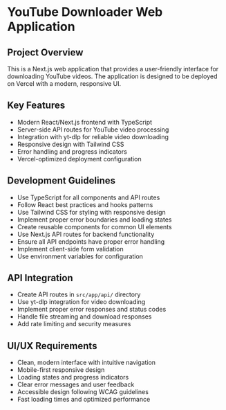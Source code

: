 <!-- Use this file to provide workspace-specific custom instructions to Copilot. For more details, visit https://code.visualstudio.com/docs/copilot/copilot-customization#_use-a-githubcopilotinstructionsmd-file -->

# YouTube Downloader Web Application

## Project Overview
This is a Next.js web application that provides a user-friendly interface for downloading YouTube videos. The application is designed to be deployed on Vercel with a modern, responsive UI.

## Key Features
- Modern React/Next.js frontend with TypeScript
- Server-side API routes for YouTube video processing
- Integration with yt-dlp for reliable video downloading
- Responsive design with Tailwind CSS
- Error handling and progress indicators
- Vercel-optimized deployment configuration

## Development Guidelines
- Use TypeScript for all components and API routes
- Follow React best practices and hooks patterns
- Use Tailwind CSS for styling with responsive design
- Implement proper error boundaries and loading states
- Create reusable components for common UI elements
- Use Next.js API routes for backend functionality
- Ensure all API endpoints have proper error handling
- Implement client-side form validation
- Use environment variables for configuration

## API Integration
- Create API routes in `src/app/api/` directory
- Use yt-dlp integration for video downloading
- Implement proper error responses and status codes
- Handle file streaming and download responses
- Add rate limiting and security measures

## UI/UX Requirements
- Clean, modern interface with intuitive navigation
- Mobile-first responsive design
- Loading states and progress indicators
- Clear error messages and user feedback
- Accessible design following WCAG guidelines
- Fast loading times and optimized performance
